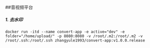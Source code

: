 
##音视频平台

##### 1. 去水印
#####
    docker run -itd --name convert-app -e active="dev" -e folder="/home/upload/" -p 8080:8080 -v /root/.m2:/root/.m2 -v /root/.ssh:/root/.ssh zhangyule1993/convert-app:v1.0.0.release